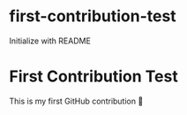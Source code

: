 # first-contribution-test
Initialize with README
# First Contribution Test

This is my first GitHub contribution 🎉
